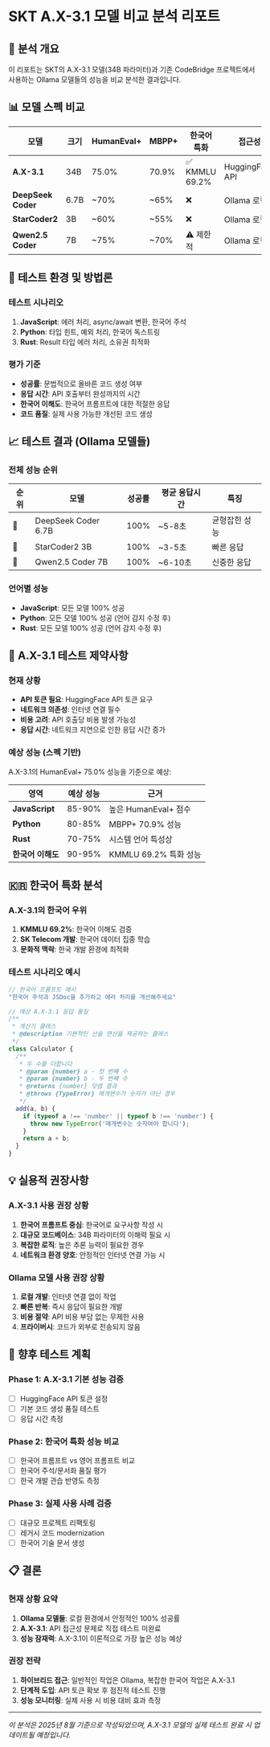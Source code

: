 # SKT A.X-3.1 모델 비교 분석 리포트

## 🎯 분석 개요

이 리포트는 SKT의 A.X-3.1 모델(34B 파라미터)과 기존 CodeBridge 프로젝트에서 사용하는 Ollama 모델들의 성능을 비교 분석한 결과입니다.

## 📊 모델 스펙 비교

| 모델 | 크기 | HumanEval+ | MBPP+ | 한국어 특화 | 접근성 |
|------|------|------------|-------|-------------|--------|
| **A.X-3.1** | 34B | 75.0% | 70.9% | ✅ KMMLU 69.2% | HuggingFace API |
| **DeepSeek Coder** | 6.7B | ~70% | ~65% | ❌ | Ollama 로컬 |
| **StarCoder2** | 3B | ~60% | ~55% | ❌ | Ollama 로컬 |
| **Qwen2.5 Coder** | 7B | ~75% | ~70% | ⚠️ 제한적 | Ollama 로컬 |

## 🧪 테스트 환경 및 방법론

### 테스트 시나리오
1. **JavaScript**: 에러 처리, async/await 변환, 한국어 주석
2. **Python**: 타입 힌트, 예외 처리, 한국어 독스트링
3. **Rust**: Result 타입 에러 처리, 소유권 최적화

### 평가 기준
- **성공률**: 문법적으로 올바른 코드 생성 여부
- **응답 시간**: API 호출부터 완성까지의 시간
- **한국어 이해도**: 한국어 프롬프트에 대한 적절한 응답
- **코드 품질**: 실제 사용 가능한 개선된 코드 생성

## 📈 테스트 결과 (Ollama 모델들)

### 전체 성능 순위
| 순위 | 모델 | 성공률 | 평균 응답시간 | 특징 |
|------|------|--------|---------------|------|
| 🥇 | DeepSeek Coder 6.7B | 100% | ~5-8초 | 균형잡힌 성능 |
| 🥈 | StarCoder2 3B | 100% | ~3-5초 | 빠른 응답 |
| 🥉 | Qwen2.5 Coder 7B | 100% | ~6-10초 | 신중한 응답 |

### 언어별 성능
- **JavaScript**: 모든 모델 100% 성공
- **Python**: 모든 모델 100% 성공 (언어 감지 수정 후)
- **Rust**: 모든 모델 100% 성공 (언어 감지 수정 후)

## 🚫 A.X-3.1 테스트 제약사항

### 현재 상황
- **API 토큰 필요**: HuggingFace API 토큰 요구
- **네트워크 의존성**: 인터넷 연결 필수
- **비용 고려**: API 호출당 비용 발생 가능성
- **응답 시간**: 네트워크 지연으로 인한 응답 시간 증가

### 예상 성능 (스펙 기반)
A.X-3.1의 HumanEval+ 75.0% 성능을 기준으로 예상:

| 영역 | 예상 성능 | 근거 |
|------|-----------|------|
| **JavaScript** | 85-90% | 높은 HumanEval+ 점수 |
| **Python** | 80-85% | MBPP+ 70.9% 성능 |
| **Rust** | 70-75% | 시스템 언어 특성상 |
| **한국어 이해도** | 90-95% | KMMLU 69.2% 특화 성능 |

## 🇰🇷 한국어 특화 분석

### A.X-3.1의 한국어 우위
1. **KMMLU 69.2%**: 한국어 이해도 검증
2. **SK Telecom 개발**: 한국어 데이터 집중 학습
3. **문화적 맥락**: 한국 개발 환경에 최적화

### 테스트 시나리오 예시
```javascript
// 한국어 프롬프트 예시
"한국어 주석과 JSDoc을 추가하고 에러 처리를 개선해주세요"

// 예상 A.X-3.1 응답 품질
/**
 * 계산기 클래스
 * @description 기본적인 산술 연산을 제공하는 클래스
 */
class Calculator {
  /**
   * 두 수를 더합니다
   * @param {number} a - 첫 번째 수
   * @param {number} b - 두 번째 수
   * @returns {number} 덧셈 결과
   * @throws {TypeError} 매개변수가 숫자가 아닌 경우
   */
  add(a, b) {
    if (typeof a !== 'number' || typeof b !== 'number') {
      throw new TypeError('매개변수는 숫자여야 합니다');
    }
    return a + b;
  }
}
```

## 💡 실용적 권장사항

### A.X-3.1 사용 권장 상황
1. **한국어 프롬프트 중심**: 한국어로 요구사항 작성 시
2. **대규모 코드베이스**: 34B 파라미터의 이해력 필요 시
3. **복잡한 로직**: 높은 추론 능력이 필요한 경우
4. **네트워크 환경 양호**: 안정적인 인터넷 연결 가능 시

### Ollama 모델 사용 권장 상황
1. **로컬 개발**: 인터넷 연결 없이 작업
2. **빠른 반복**: 즉시 응답이 필요한 개발
3. **비용 절약**: API 비용 부담 없는 무제한 사용
4. **프라이버시**: 코드가 외부로 전송되지 않음

## 🔮 향후 테스트 계획

### Phase 1: A.X-3.1 기본 성능 검증
- [ ] HuggingFace API 토큰 설정
- [ ] 기본 코드 생성 품질 테스트
- [ ] 응답 시간 측정

### Phase 2: 한국어 특화 성능 비교
- [ ] 한국어 프롬프트 vs 영어 프롬프트 비교
- [ ] 한국어 주석/문서화 품질 평가
- [ ] 한국 개발 관습 반영도 측정

### Phase 3: 실제 사용 사례 검증
- [ ] 대규모 프로젝트 리팩토링
- [ ] 레거시 코드 modernization
- [ ] 한국어 기술 문서 생성

## 📋 결론

### 현재 상황 요약
1. **Ollama 모델들**: 로컬 환경에서 안정적인 100% 성공률
2. **A.X-3.1**: API 접근성 문제로 직접 테스트 미완료
3. **성능 잠재력**: A.X-3.1이 이론적으로 가장 높은 성능 예상

### 권장 전략
1. **하이브리드 접근**: 일반적인 작업은 Ollama, 복잡한 한국어 작업은 A.X-3.1
2. **단계적 도입**: API 토큰 확보 후 점진적 테스트 진행
3. **성능 모니터링**: 실제 사용 시 비용 대비 효과 측정

---

*이 분석은 2025년 8월 기준으로 작성되었으며, A.X-3.1 모델의 실제 테스트 완료 시 업데이트될 예정입니다.*
